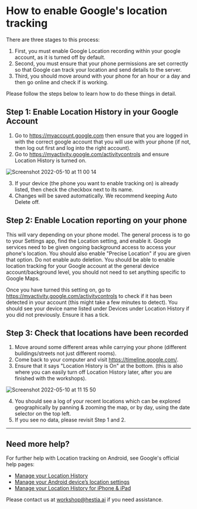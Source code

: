 # How to enable Google's location tracking

There are three stages to this process: 

1. First, you must enable Google Location recording within your google account, as it is turned off by default. 
2. Second, you must ensure that your phone permissions are set correctly so that Google can track your location and send details to the server. 
3. Third, you should move around with your phone for an hour or a day and then go online and check if is working.

Please follow the steps below to learn how to do these things in detail.

## Step 1: Enable Location History in your Google Account

1. Go to https://myaccount.google.com then ensure that you are logged in with the correct google account that you will use with your phone (if not, then log out first and log into the right account).
2. Go to https://myactivity.google.com/activitycontrols and ensure Location History is turned on.

![Screenshot 2022-05-10 at 11 00 14](https://user-images.githubusercontent.com/1473244/167603345-caaf3fda-9ab3-42b6-b364-e28b8ec27a17.png)

3. If your device (the phone you want to enable tracking on) is already listed, then check the checkbox next to its name. 
4. Changes will be saved automatically. We recommend keeping Auto Delete off.

## Step 2: Enable Location reporting on your phone

This will vary depending on your phone model. The general process is to go to your Settings app, find the Location setting, and enable it. Google services need to be given ongoing background access to access your phone's location. You should also enable "Precise Location" if you are given that option. Do not enable auto deletion. You should be able to enable location tracking for your Google account at the general device account/background level, you should not need to set anything specific to Google Maps.

Once you have turned this setting on, go to https://myactivity.google.com/activitycontrols to check if it has been detected in your account (this might take a few minutes to detect). You should see your device name listed under Devices under Location History if you did not previously. Ensure it has a tick.

## Step 3: Check that locations have been recorded

1. Move around some different areas while carrying your phone (different buildings/streets not just different rooms).
2. Come back to your computer and visit https://timeline.google.com/. 
3. Ensure that it says "Location History is On" at the bottom. (this is also where you can easily turn off Location History later, after you are finished with the workshops).

![Screenshot 2022-05-10 at 11 15 50](https://user-images.githubusercontent.com/1473244/167606403-0e5946d5-a155-486b-86cb-3f831ead1817.png)

4. You should see a log of your recent locations which can be explored geographically by panning & zooming the map, or by day, using the date selector on the top left.
5. If you see no data, please revisit Step 1 and 2.

---

## Need more help?

For further help with Location tracking on Android, see Google's official help pages:

  - [Manage your Location History](https://support.google.com/accounts/answer/3118687?hl=en&ref_topic=7189122)
  - [Manage your Android device’s location settings](https://support.google.com/accounts/answer/3467281?hl=en)
  - [Manage your Location History for iPhone & iPad](https://support.google.com/accounts/answer/4388034?hl=en&ref_topic=7189122)

Please contact us at workshop@hestia.ai if you need assistance.

